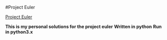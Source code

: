 #Project Euler

[Project Euler](https://projecteuler.net/)

**This is my personal solutions for the project euler**
**Written in python**
**Run in python3.x**

